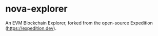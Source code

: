 # nova-explorer
An EVM Blockchain Explorer, forked from the open-source Expedition (https://expedition.dev).
